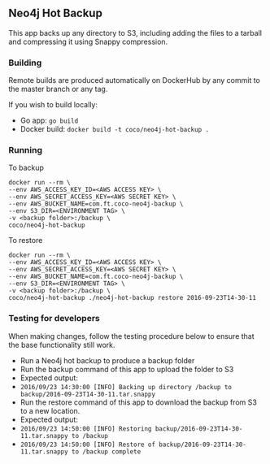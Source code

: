 ## Neo4j Hot Backup
This app backs up any directory to S3, including adding the files to a tarball and compressing it using Snappy compression.

### Building
Remote builds are produced automatically on DockerHub by any commit to the master branch or any tag.

If you wish to build locally:
- Go app: `go build`
- Docker build: `docker build -t coco/neo4j-hot-backup .`

### Running

To backup

    docker run --rm \
    --env AWS_ACCESS_KEY_ID=<AWS ACCESS KEY> \
    --env AWS_SECRET_ACCESS_KEY=<AWS SECRET KEY> \
    --env AWS_BUCKET_NAME=com.ft.coco-neo4j-backup \
    --env S3_DIR=<ENVIRONMENT TAG> \
    -v <backup folder>:/backup \
    coco/neo4j-hot-backup

To restore

    docker run --rm \
    --env AWS_ACCESS_KEY_ID=<AWS ACCESS KEY> \
    --env AWS_SECRET_ACCESS_KEY=<AWS SECRET KEY> \
    --env AWS_BUCKET_NAME=com.ft.coco-neo4j-backup \
    --env S3_DIR=<ENVIRONMENT TAG> \
    -v <backup folder>:/backup \
    coco/neo4j-hot-backup ./neo4j-hot-backup restore 2016-09-23T14-30-11

### Testing for developers
When making changes, follow the testing procedure below to ensure that the base functionality still work.
- Run a Neo4j hot backup to produce a backup folder
- Run the backup command of this app to upload the folder to S3
 - Expected output:
 - `2016/09/23 14:30:00 [INFO] Backing up directory /backup to backup/2016-09-23T14-30-11.tar.snappy`
- Run the restore command of this app to download the backup from S3 to a new location.
 - Expected output: 
 - `2016/09/23 14:50:00 [INFO] Restoring backup/2016-09-23T14-30-11.tar.snappy to /backup`
 - `2016/09/23 14:50:00 [INFO] Restore of backup/2016-09-23T14-30-11.tar.snappy to /backup complete`
